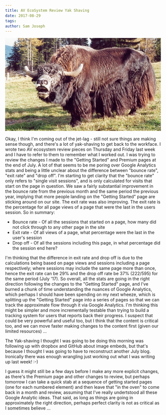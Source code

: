 ```yaml
---
title: AV EcoSystem Review Yak Shaving
date: 2017-08-29
tags: 
author: Sam Joseph
---
```


![yak](/images/yak.jpg)

Okay, I think I'm coming out of the jet-lag - still not sure things are making sense though, and there's a lot of yak-shaving to get back to the workface.  I wrote two AV ecosystem review pieces on Thursday and Friday last week and I have to refer to them to remember what I worked out.  I was trying to review the changes I made to the "Getting Started" and Premium pages at the end of July.  A lot of that seems to be me poring over Google Analytics stats and being a little unclear about the difference between "bounce rate", "exit rate" and "drop off".  I'm starting to get clarity that the "bounce rate" only refers to "single visit sessions", and is only calculated for visits that start on the page in question.  We saw a fairly substantial improvement in the bounce rate from the previous month and the same period the previous year, implying that more people landing on the "Getting Started" page are sticking around on our site.  The exit rate was also improving.  The exit rate is the percentage for all page views of a page that were the last in the users session.  So in summary: 

* Bounce rate - Of all the sessions that started on a page, how many did not click through to any other page in the site
* Exit rate - Of all views of a page, what percentage were the last in the user's session
* Drop off - Of all the sessions including this page, in what percentage did the session end here?

I'm thinking that the difference in exit rate and drop off is due to the calculations being based on page views and sessions including a page respectively; where sessions may include the same page more than once, hence the exit rate can be 29% and the drop off rate be 37% (222/595) for the same period (July '17).  So overall, all the stats are going in the right direction following the changes to the "Getting Started" page, and I've burned a chunk of time understanding the nuances of Google Analytics, which perhaps I should have been spending on my next wheeze, which is splitting up the "Getting Started" page into a series of pages so that we can track the approximate flow through it via Google Analytics.  I'm thinking this might be simpler and more incrementally testable than trying to build a tracking system for users that reports back their progress.  I suspect that could be very powerful and useful too, but I think that the content is critical too, and we can move faster making changes to the content first (given our limited resources) ...

The Yak-shaving I thought I was going to be doing this morning was following up with dropbox and GitHub about image embeds, but that's because I thought I was going to have to reconstruct another July blog.  Ironically there was enough wrangling just working out what I was writing up last week! :-)

I guess it might still be a few days before I make any more explicit changes, as there's the Premium page and other changes to review, but perhaps tomorrow I can take a quick stab at a sequence of getting started pages (one for each numbered element) and then leave that "in the oven" to come back in a month and review, assuming that I've really undertstood all these Google Analytic ideas.  That said, as long as things are going in approximately the right direction, perhaps perfect clarity is not as critical as I sometimes believe ...
